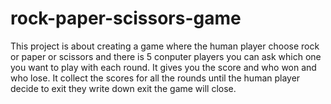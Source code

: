 # rock-paper-scissors-game

This project is about creating a game where the human player choose rock or paper or scissors and there is 5 conputer players you can ask which one you want to play with each round. 
It gives you the score and who won and who lose.
It collect the scores for all the rounds until the human player decide to exit they write down exit the game will close.

